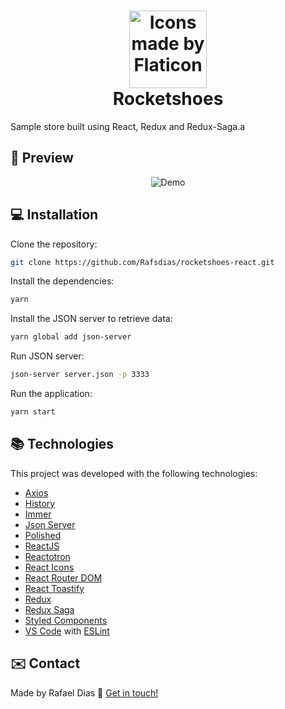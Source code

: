 <h1 align="center">
    <img alt="Icons made by Flaticon" src="https://image.flaticon.com/icons/svg/1108/1108832.svg" height="124" width="124">
    <br>
    Rocketshoes
</h1>

Sample store built using React, Redux and Redux-Saga.a


## :eyes: Preview

<p align="center">
  <img alt="Demo" src="https://media.giphy.com/media/UQ6S0mMQry7tVQGID1/giphy.gif">
</p>


## :computer: Installation

Clone the repository:

```bash
git clone https://github.com/Rafsdias/rocketshoes-react.git
```

Install the dependencies:

```bash
yarn
```

Install the JSON server to retrieve data:

```bash
yarn global add json-server
```

Run JSON server:

```bash
json-server server.json -p 3333
```

Run the application:

```bash
yarn start
```

## :books: Technologies

This project was developed with the following technologies:

- [Axios](https://github.com/axios/axios)
- [History](https://github.com/browserstate/history.js/)
- [Immer](https://github.com/immerjs/immer)
- [Json Server](https://github.com/typicode/json-server)
- [Polished](https://github.com/styled-components/polished)
- [ReactJS](https://reactjs.org/)
- [Reactotron](https://github.com/infinitered/reactotron)
- [React Icons](https://www.npmjs.com/package/react-icons)
- [React Router DOM](https://www.npmjs.com/package/react-router-dom)
- [React Toastify](https://github.com/fkhadra/react-toastify)
- [Redux](https://redux.js.org/)
- [Redux Saga](https://github.com/redux-saga/redux-saga)
- [Styled Components](https://www.styled-components.com/)
- [VS Code](https://code.visualstudio.com/) with [ESLint](https://marketplace.visualstudio.com/items?itemName=dbaeumer.vscode-eslint)


## :envelope: Contact

Made by Rafael Dias :wave: [Get in touch!](https://www.linkedin.com/in/rafaeldias6/)
